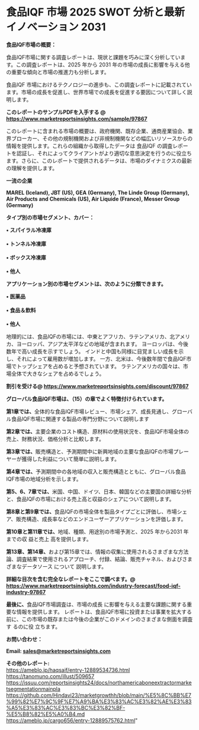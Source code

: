 # 食品IQF 市場 2025 SWOT 分析と最新イノベーション 2031

<strong><b>食品IQF市場の概要：</b></strong>

食品IQF市場に関する調査レポートは、現状と課題を巧みに深く分析しています。この調査レポートは、2025 年から 2031 年の市場の成長に影響を与える他の重要な傾向と市場の推進力も分析します。

食品IQF 市場におけるテクノロジーの進歩も、この調査レポートに記載されています。市場の成長を促進し、世界市場での成長を促進する要因について詳しく説明します。

<strong>このレポートのサンプルPDFを入手する @ <a href=https://www.marketreportsinsights.com/sample/97867>https://www.marketreportsinsights.com/sample/97867</a></strong>

このレポートに含まれる市場の概要は、政府機関、既存企業、通商産業協会、業界ブローカー、その他の規制機関および非規制機関などの幅広いリソースからの情報を提供します。これらの組織から取得したデータは 食品IQF の調査レポートを認証し、それによってクライアントがより適切な意思決定を行うのに役立ちます。さらに、このレポートで提供されるデータは、市場のダイナミクスの最新の理解を提供します。

<strong>一流の企業</strong>

<strong><b>MAREL (Iceland), JBT (US), GEA (Germany), The Linde Group (Germany), Air Products and Chemicals (US), Air Liquide (France), Messer Group (Germany)</b></strong>

<strong><b>タイプ別の市場セグメント、カバー：</b></strong>

<strong>• スパイラル冷凍庫<br><br>• トンネル冷凍庫<br><br>• ボックス冷凍庫<br><br>• 他人</strong>

<strong><b>アプリケーション別の市場セグメントは、次のように分類できます。</b></strong>

<strong>• 医薬品<br><br>• 食品＆飲料<br><br>• 他人</strong>

 地理的には、食品IQFの市場には、中東とアフリカ、ラテンアメリカ、北アメリカ、ヨーロッパ、アジア太平洋などの地域が含まれます。 ヨーロッパは、今後数年で高い成長を示すでしょう。 インドと中国も同様に目覚ましい成長を示し、それによって雇用数が増加します。 一方、北米は、今後数年間で食品IQF市場でトップシェアを占めると予想されています。 ラテンアメリカの国々は、市場全体で大きなシェアを占めるでしょう。

<strong>割引を受ける@ <a href=https://www.marketreportsinsights.com/discount/97867>https://www.marketreportsinsights.com/discount/97867</a></strong>

<strong><b>グローバル食品IQF市場は、（15）の章でよく特徴付けられています。</b></strong>

<strong><b>第</b></strong><strong><b>1章では、</b></strong>全体的な食品IQF市場レビュー、市場シェア、成長見通し、グローバル食品IQF市場に関連する製品の専門分野について説明します

<strong><b>第2章では、</b></strong>主要企業のコスト構造、原材料の使用状況を、食品IQF市場全体の売上、財務状況、価格分析と比較します。

<strong><b>第3章では、</b></strong>販売構造と、予測期間中に新興地域の主要な食品IQFの市場プレーヤーが獲得した利益について簡単に説明します。

<strong><b>第4章では、</b></strong>予測期間中の各地域の収入と販売構造とともに、グローバル食品IQF市場の地域分析を示します。

<strong><b>第5、6、7章では、</b></strong>米国、中国、ドイツ、日本、韓国などの主要国の詳細な分析と、食品IQFの市場における売上高と収益のシェアについて説明します。

<strong><b>第8章と第9章では、</b></strong>食品IQFの市場全体を製品タイプごとに評価し、市場シェア、販売構造、成長率などのエンドユーザーアプリケーションを評価します。

<strong><b>第10章と第11章では、</b></strong>地域、種類、用途別の市場予測と、2025 年から2031 年までの収 益と売上 高を提供します。

<strong><b>第13章、第14章、</b></strong>および第15章では、情報の収集に使用されるさまざまな方法論、調査結果で使用されるアプローチ、付録、結論、販売チャネル、およびさまざまなデータソース について 説明します。

<strong>詳細な目次を含む完全なレポートをここで調べます。@ <a href=https://www.marketreportsinsights.com/industry-forecast/food-iqf-industry-97867>https://www.marketreportsinsights.com/industry-forecast/food-iqf-industry-97867</a></strong>

<strong><b>最後に、</b></strong>食品IQF市場調査は、市場の成長 に影響を</a>与える主要な課題に関する重要な情報を提供します。 レポートは、食品IQF市場に投資または事業を拡大する前に、この市場の既存または今後の企業がこのドメインのさまざまな側面を調査す るのに役 立ちます。

<strong><b>お問い合わせ：</b></strong>

<strong>Email: </strong><a href=mailto:sales@marketreportsinsights.com><strong>sales@marketreportsinsights.com</strong></a>

<strong>その他のレポート:</strong>
<br>
<a href=https://ameblo.jp/haqsaif/entry-12889534736.html>https://ameblo.jp/haqsaif/entry-12889534736.html</a>
<br>
<a href=https://tanomuno.com/illust/509657>https://tanomuno.com/illust/509657</a>
<br>
<a href=https://issuu.com/reportsinsights24/docs/northamericaboneextractormarketsegmentationmainpla>https://issuu.com/reportsinsights24/docs/northamericaboneextractormarketsegmentationmainpla</a>
<br>
<a href=https://github.com/Hindavi23/marketgrowthh/blob/main/%E5%8C%BB%E7%99%82%E7%9C%9F%E7%A9%BA%E3%83%AC%E3%82%AE%E3%83%A5%E3%83%AC%E3%83%BC%E3%82%BF-%E5%B8%82%E5%A0%B4.md>https://github.com/Hindavi23/marketgrowthh/blob/main/%E5%8C%BB%E7%99%82%E7%9C%9F%E7%A9%BA%E3%83%AC%E3%82%AE%E3%83%A5%E3%83%AC%E3%83%BC%E3%82%BF-%E5%B8%82%E5%A0%B4.md</a>
<br>
<a href=https://ameblo.jp/cargo656/entry-12889575762.html>https://ameblo.jp/cargo656/entry-12889575762.html</a>"

